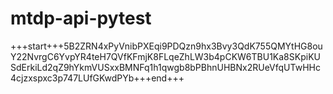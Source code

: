 # mtdp-api-pytest

+++start+++5B2ZRN4xPyVnibPXEqi9PDQzn9hx3Bvy3QdK755QMYtHG8ouY22NvrgC6YvpYR4teH7QVfKFmjK8FLqeZhLW3b4pCKW6TBU1Ka8SKpiKUSdErkiLd2qZ9hYkmVUSxxBMNFq1h1qwgb8bPBhnUHBNx2RUeVfqUTwHHc4cjzxspxc3p747LUfGKwdPYb+++end+++

